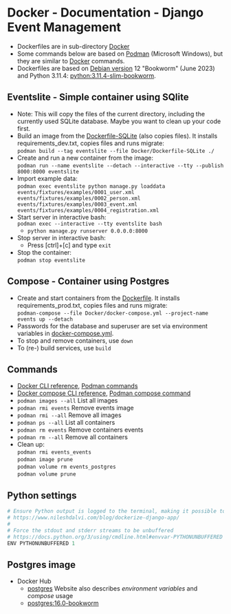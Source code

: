 # Docker - Documentation - Django Event Management

- Dockerfiles are in sub-directory [Docker](../Docker)
- Some commands below are based on [Podman](https://podman.io/) (Microsoft Windows), but they are similar to [Docker](https://www.docker.com/) commands.
- Dockerfiles are based on [Debian version](https://en.wikipedia.org/wiki/Debian_version_history) 12 "Bookworm" (June 2023) and Python 3.11.4: [python:3.11.4-slim-bookworm](https://hub.docker.com/layers/library/python/3.11.4-slim-bookworm/images/sha256-0275089b5b654bb33931fc239a447db9fdd1628bc9d1482788754785d6d9e464?context=explore).

## Eventslite - Simple container using SQlite

- Note: This will copy the files of the current directory, including the currently used SQLite database. Maybe you want to clean up your code first.
- Build an image from the [Dockerfile-SQLite](../Docker/Dockerfile-SQLite) (also copies files).
  It installs requirements_dev.txt, copies files and runs migrate:  
  `podman build --tag eventslite --file Docker/Dockerfile-SQLite ./`
- Create and run a new container from the image:  
  `podman run --name eventslite --detach --interactive --tty --publish 8000:8000 eventslite`
- Import example data:  
  `podman exec eventslite python manage.py loaddata events/fixtures/examples/0001_user.xml events/fixtures/examples/0002_person.xml events/fixtures/examples/0003_event.xml events/fixtures/examples/0004_registration.xml`
- Start server in interactive bash:  
  `podman exec --interactive --tty eventslite bash`  
  - `python manage.py runserver 0.0.0.0:8000`  
- Stop server in interactive bash:  
  - Press [ctrl]+[c] and type `exit`
- Stop the container:  
  `podman stop eventslite`

## Compose - Container using Postgres

- Create and start containers from the [Dockerfile](../Docker/Dockerfile).
  It installs requirements_prod.txt, copies files and runs migrate:  
  `podman-compose --file Docker/docker-compose.yml --project-name events up --detach`
- Passwords for the database and superuser are set via environment variables in [docker-compose.yml](../Docker/docker-compose.yml).
- To stop and remove containers, use `down`
- To (re-) build services, use `build`

## Commands

- [Docker CLI reference](https://docs.docker.com/engine/reference/run/),
  [Podman commands](https://docs.podman.io/en/latest/Commands.html)
- [Docker compose CLI reference](https://docs.docker.com/compose/reference/),
  [Podman compose command](https://docs.podman.io/en/latest/markdown/podman-compose.1.html)
- `podman images --all` List all images
- `podman rmi events` Remove events image
- `podman rmi --all` Remove all images
- `podman ps --all` List all containers
- `podman rm events` Remove containers events
- `podman rm --all` Remove all containers
- Clean up:  
  `podman rmi events_events`  
  `podman image prune`  
  `podman volume rm events_postgres`  
  `podman volume prune`

## Python settings

```python
# Ensure Python output is logged to the terminal, making it possible to monitor Django logs in realtime 
# https://www.nileshdalvi.com/blog/dockerize-django-app/
#
# Force the stdout and stderr streams to be unbuffered
# https://docs.python.org/3/using/cmdline.html#envvar-PYTHONUNBUFFERED
ENV PYTHONUNBUFFERED 1
```

## Postgres image

- Docker Hub
  - [postgres](https://hub.docker.com/_/postgres/)
  Website also describes *environment variables* and *compose* usage
  - [postgres:16.0-bookworm](https://hub.docker.com/_/postgres/tags?page=1&name=16.0-bookworm)
